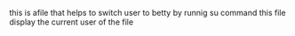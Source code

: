 this is afile that helps to switch user to betty by runnig su command
this file display the current user of the file
